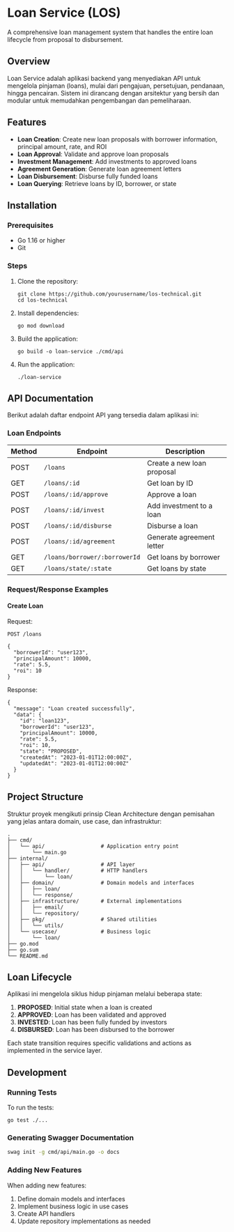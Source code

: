 # Loan Service (LOS)

A comprehensive loan management system that handles the entire loan lifecycle from proposal to disbursement.

## Overview

Loan Service adalah aplikasi backend yang menyediakan API untuk mengelola pinjaman (loans), mulai dari pengajuan, persetujuan, pendanaan, hingga pencairan. Sistem ini dirancang dengan arsitektur yang bersih dan modular untuk memudahkan pengembangan dan pemeliharaan.

## Features

- **Loan Creation**: Create new loan proposals with borrower information, principal amount, rate, and ROI
- **Loan Approval**: Validate and approve loan proposals
- **Investment Management**: Add investments to approved loans
- **Agreement Generation**: Generate loan agreement letters
- **Loan Disbursement**: Disburse fully funded loans
- **Loan Querying**: Retrieve loans by ID, borrower, or state

## Installation

### Prerequisites

- Go 1.16 or higher
- Git

### Steps

1. Clone the repository:
   ```
   git clone https://github.com/yourusername/los-technical.git
   cd los-technical
   ```

2. Install dependencies:
   ```
   go mod download
   ```

3. Build the application:
   ```
   go build -o loan-service ./cmd/api
   ```

4. Run the application:
   ```
   ./loan-service
   ```

## API Documentation

Berikut adalah daftar endpoint API yang tersedia dalam aplikasi ini:

### Loan Endpoints

| Method | Endpoint | Description |
|--------|----------|-------------|
| POST | `/loans` | Create a new loan proposal |
| GET | `/loans/:id` | Get loan by ID |
| POST | `/loans/:id/approve` | Approve a loan |
| POST | `/loans/:id/invest` | Add investment to a loan |
| POST | `/loans/:id/disburse` | Disburse a loan |
| POST | `/loans/:id/agreement` | Generate agreement letter |
| GET | `/loans/borrower/:borrowerId` | Get loans by borrower |
| GET | `/loans/state/:state` | Get loans by state |

### Request/Response Examples

#### Create Loan

Request:
```
POST /loans

{
  "borrowerId": "user123",
  "principalAmount": 10000,
  "rate": 5.5,
  "roi": 10
}
```

Response:
```
{
  "message": "Loan created successfully",
  "data": {
    "id": "loan123",
    "borrowerId": "user123",
    "principalAmount": 10000,
    "rate": 5.5,
    "roi": 10,
    "state": "PROPOSED",
    "createdAt": "2023-01-01T12:00:00Z",
    "updatedAt": "2023-01-01T12:00:00Z"
  }
}
```

## Project Structure

Struktur proyek mengikuti prinsip Clean Architecture dengan pemisahan yang jelas antara domain, use case, dan infrastruktur:

```
.
├── cmd/
│   └── api/                  # Application entry point
│       └── main.go
├── internal/
│   ├── api/                  # API layer
│   │   └── handler/          # HTTP handlers
│   │       └── loan/
│   ├── domain/               # Domain models and interfaces
│   │   ├── loan/
│   │   └── response/
│   ├── infrastructure/       # External implementations
│   │   ├── email/
│   │   └── repository/
│   ├── pkg/                  # Shared utilities
│   │   └── utils/
│   └── usecase/              # Business logic
│       └── loan/
├── go.mod
├── go.sum
└── README.md
```

## Loan Lifecycle

Aplikasi ini mengelola siklus hidup pinjaman melalui beberapa state:

1. **PROPOSED**: Initial state when a loan is created
2. **APPROVED**: Loan has been validated and approved
3. **INVESTED**: Loan has been fully funded by investors
4. **DISBURSED**: Loan has been disbursed to the borrower

Each state transition requires specific validations and actions as implemented in the service layer.

## Development

### Running Tests

To run the tests:

```
go test ./...
```

### Generating Swagger Documentation

```bash
swag init -g cmd/api/main.go -o docs
```

### Adding New Features

When adding new features:

1. Define domain models and interfaces
2. Implement business logic in use cases
3. Create API handlers
4. Update repository implementations as needed
